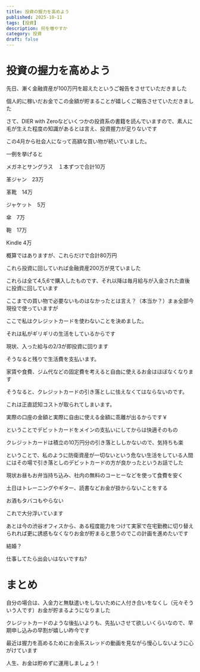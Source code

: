 ```yaml
--- 
title: 投資の握力を高めよう
published: 2025-10-11
tags: [投資]
description: 何を増やすか
category: 投資
draft: false
---
```


# 投資の握力を高めよう

先日、漸く金融資産が100万円を超えたというご報告をさせていただきました

個人的に稼いだお金でこの金額が貯まることが嬉しくご報告させていただきました

さて、DIER with Zeroなどいくつかの投資系の書籍を読んでいますので、素人に毛が生えた程度の知識があるとは言え、投資握力が足りないです

この4月から社会人になって高額な買い物が続いていました。

一例を挙げると

メガネとサングラス　１本ずつで合計10万

革ジャン　23万

革靴　14万

ジャケット　5万

傘　7万

鞄　17万

Kindle 4万

概算ではありますが、これらだけで合計80万円

これら投資に回していれば金融資産200万が見ていました

これらは全て4,5,6で購入したものです、それ以降は毎月給与が入金された直後に投資に回しています

ここまでの買い物で必要ないものはなかったとは言え？（本当か？）まぁ全部今現役で使っていますが

ここで私はクレジットカードを使わないことを決めました。

それは私がギリギリの生活をしているからです

現状、入った給与の2/3が即投資に回ります

そうなると残りで生活費を支払います。

家賃や食費、ジム代などの固定費を考えると自由に使えるお金はほぼなくなります

そうなると、クレジットカードの引き落としに怯えなくてはならないのです。

これは正直認知コストが取られてしまいます。

実際の口座の金額と実際に自由に使える金額に乖離が出るからです￥

ということでデビットカードをメインの支払いにしてからは快適そのもの

クレジットカードは積立の10万円分の引き落とししかないので、気持ちも楽

ということで、私のように防衛資産が一切ないという危ない生活をしている人間にはその場で引き落としのデビットカードの方が良かったというお話でした

現状お昼もお弁当持ち込み、社内の無料のコーヒーなどを使って食費を安く

土日はトレーニングやギター、読書などお金が掛からないことをする

お酒もタバコもやらない

これで大分浮いています

あとは今の渋谷オフィスから、ある程度能力をつけて実家で在宅勤務に切り替えられれば更に誘惑もなくなりお金が貯まると思うのでこの計画を進めたいです

結婚？

仕事してたら出会いはないですね?

# まとめ

自分の場合は、入金力と無駄遣いをしないために人付き合いをなくし（元々そういう人です）お金が貯まるようになりました

クレジットカードのような後払いよりも、先払いさせて欲しいくらいなので、早期申し込みの早割が嬉しい昨今です

最近は握力を高めるためにお金系スレッドの動画を見ながら慢心しないように心がけています

人生、お金は貯めずに運用しましょう！
